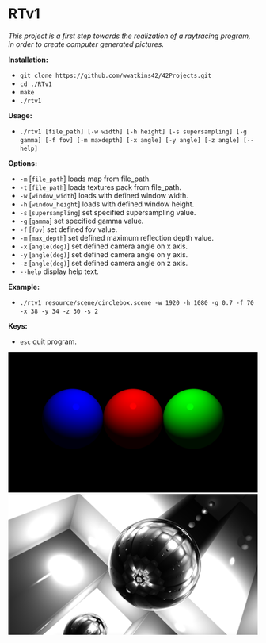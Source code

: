 # RTv1

_This project is a first step towards the realization of a raytracing program, in order to create computer generated pictures._

__Installation:__

* `git clone https://github.com/wwatkins42/42Projects.git`
* `cd ./RTv1`
* `make`
* `./rtv1`

**Usage:**
* `./rtv1 [file_path] [-w width] [-h height] [-s supersampling] [-g gamma] [-f fov] [-m maxdepth] [-x angle] [-y angle] [-z angle] [--help]`

**Options:**
* `-m` [`file_path`]      loads map from file_path.
* `-t` [`file_path`]      loads textures pack from file_path.
* `-w` [`window_width`] loads with defined window width.
* `-h` [`window_height`]  loads with defined window height.
* `-s` [`supersampling`] set specified supersampling value.
* `-g` [`gamma`] set specified gamma value.
* `-f` [`fov`] set defined fov value.
* `-m` [`max_depth`] set defined maximum reflection depth value.
* `-x` [`angle(deg)`] set defined camera angle on x axis.
* `-y` [`angle(deg)`] set defined camera angle on y axis.
* `-z` [`angle(deg)`] set defined camera angle on z axis.
* `--help`  display help text.

**Example:**
* `./rtv1 resource/scene/circlebox.scene -w 1920 -h 1080 -g 0.7 -f 70 -x 38 -y 34 -z 30 -s 2`

**Keys:**
* `esc` quit program.

![rtv1_screenshot_1](/screenshots/screenshot_rtv1_1.png?raw=true "rtv1")
![rtv1_screenshot_2](/screenshots/screenshot_rtv1_2.png?raw=true "rtv1")
